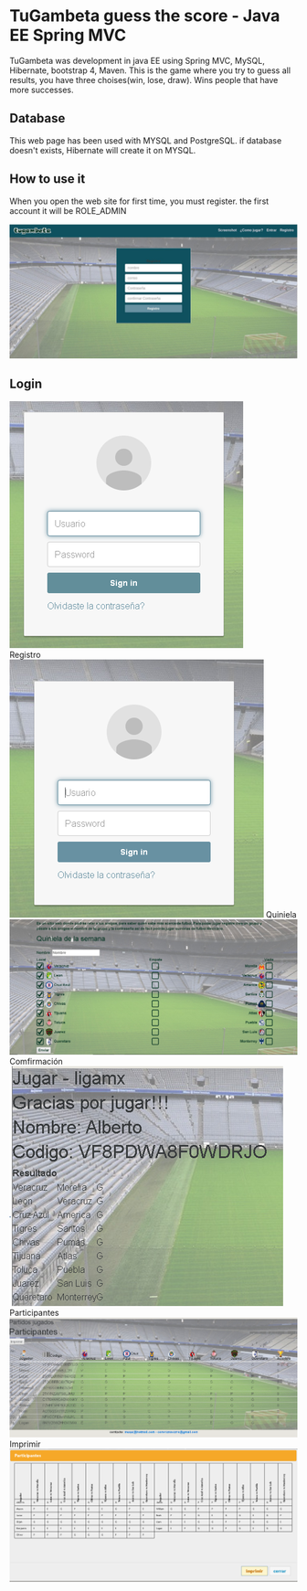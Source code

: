 <H1>TuGambeta guess the score - Java EE Spring MVC </H1>
<p>
TuGambeta  was development in java EE using Spring MVC, MySQL, Hibernate, bootstrap 4, Maven.
This is  the game where you try to guess all results, you have three choises(win, lose, draw). Wins people that have more  successes.
</p>
<H2>
Database
</H2>
<p>This web page has been used with MYSQL and PostgreSQL. if database doesn't exists, Hibernate will create it  on MYSQL.</p>

<H2> How to use it</H2>

<p>When you open the web site for first time, you must register. the first account it will be ROLE_ADMIN </p>

![image 1](https://github.com/muqui/tugambeta_quiniela_java_springMCV/blob/master/screenshots/image_1.jpg  "Login")
<H2>
Login
</H2>

![alt text](https://github.com/muqui/tugambeta_quiniela_java_springMCV/blob/master/screenshots/login.png)
<br>
Registro
<br>
![alt text](https://github.com/muqui/tugambeta_quiniela_java_springMCV/blob/master/screenshots/registro.png)
Quiniela
<br>
![alt text](https://github.com/muqui/tugambeta_quiniela_java_springMCV/blob/master/screenshots/quiniela.png)
Comfirmación
<br>
![alt text](https://github.com/muqui/tugambeta_quiniela_java_springMCV/blob/master/screenshots/jugar.png)
Participantes
<br>
![alt text](https://github.com/muqui/tugambeta_quiniela_java_springMCV/blob/master/screenshots/participantes.png)
Imprimir
<br>
![alt text](https://github.com/muqui/tugambeta_quiniela_java_springMCV/blob/master/screenshots/Imprimir.png)
